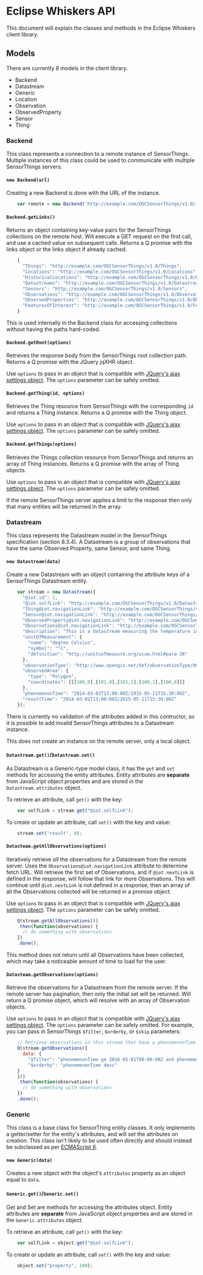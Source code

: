 # Eclipse Whiskers API

This document will explain the classes and methods in the Eclipse Whiskers client library.

## Models

There are currently 8 models in the client library.

* Backend
* Datastream
* Generic
* Location
* Observation
* ObservedProperty
* Sensor
* Thing

### Backend

This class represents a connection to a remote instance of SensorThings. Multiple instances of this class could be used to communicate with multiple SensorThings servers.

#### `new Backend(url)`

Creating a new Backend is done with the URL of the instance.

````javascript
    var remote = new Backend('http://example.com/OGCSensorThings/v1.0/');
````

#### `Backend.getLinks()`

Returns an object containing key-value pairs for the SensorThings collections on the remote host. Will execute a GET request on the first call, and use a cached value on subsequent calls. Returns a Q promise with the links object or the links object if already cached.

````javascript
    {
      "Things": "http://example.com/OGCSensorThings/v1.0/Things",
      "Locations": "http://example.com/OGCSensorThings/v1.0/Locations",
      "HistoricalLocations": "http://example.com/OGCSensorThings/v1.0/HistoricalLocations",
      "Datastreams": "http://example.com/OGCSensorThings/v1.0/Datastreams",
      "Sensors": "http://example.com/OGCSensorThings/v1.0/Sensors",
      "Observations": "http://example.com/OGCSensorThings/v1.0/Observations",
      "ObservedProperties": "http://example.com/OGCSensorThings/v1.0/ObservedProperties",
      "FeaturesOfInterest": "http://example.com/OGCSensorThings/v1.0/FeaturesOfInterest"
    }

````

This is used internally in the Backend class for accessing collections without having the paths hard-coded.

#### `Backend.getRoot(options)`

Retrieves the response body from the SensorThings root collection path. Returns a Q promise with the JQuery jqXHR object.

Use `options` to pass in an object that is compatible with [JQuery's ajax settings object](http://api.jquery.com/jquery.ajax/#jQuery-ajax-settings). The `options` parameter can be safely omitted.

#### `Backend.getThing(id, options)`

Retrieves the Thing resource from SensorThings with the corresponding `id` and returns a Thing instance. Returns a Q promise with the Thing object.

Use `options` to pass in an object that is compatible with [JQuery's ajax settings object](http://api.jquery.com/jquery.ajax/#jQuery-ajax-settings). The `options` parameter can be safely omitted.

#### `Backend.getThings(options)`

Retrieves the Things collection resource from SensorThings and returns an array of Thing instances. Returns a Q promise with the array of Thing objects.

Use `options` to pass in an object that is compatible with [JQuery's ajax settings object](http://api.jquery.com/jquery.ajax/#jQuery-ajax-settings). The `options` parameter can be safely omitted.

If the remote SensorThings server applies a limit to the response then only that many entities will be returned in the array.

### Datastream

This class represents the Datastream model in the SensorThings specification (section 8.3.4). A Datastream is a group of observations that have the same Observed Property, same Sensor, and same Thing.

#### `new Datastream(data)`

Create a new Datastream with an object containing the attribute keys of a SensorThings Datastream entity.

````javascript
    var stream = new Datastream({
      "@iot.id": 1,
      "@iot.selfLink": "http://example.com/OGCSensorThings/v1.0/Datastreams(1)",
      "Thing@iot.navigationLink": "http://example.com/OGCSensorThings/v1.0/Things(1)",
      "Sensor@iot.navigationLink": "http://example.com/OGCSensorThings/v1.0/Sensors(1)",
      "ObservedProperty@iot.navigationLink": "http://example.com/OGCSensorThings/v1.0/ObservedProperties(1)",
      "Observations@iot.navigationLink": "http://example.com/OGCSensorThings/v1.0/Observations(1)",
      "description": "This is a datastream measuring the temperature in an oven.",
      "unitOfMeasurement": {
        "name": "degree Celsius",
        "symbol": "°C",
        "definition": "http://unitsofmeasure.org/ucum.html#para-30"
      },
      "observationType": "http://www.opengis.net/def/observationType/OGC- OM/2.0/OM_Measurement",
      "observedArea": {
        "type": "Polygon",
        "coordinates": [[[100,0],[101,0],[101,1],[100,1],[100,0]]]
      },
      "phenomenonTime": "2014-03-01T13:00:00Z/2015-05-11T15:30:00Z",
      "resultTime": "2014-03-01T13:00:00Z/2015-05-11T15:30:00Z"
    });
````

There is currently no validation of the attributes added in this contructor, so it is possible to add invalid SensorThings attributes to a Datastream instance.

This does not create an instance on the remote server, only a local object.

#### `Datastream.get()`/`Datastream.set()`

As Datastream is a Generic-type model class, it has the `get` and `set` methods for accessing the entity attributes. Entity attributes are **separate** from JavaScript object properties and are stored in the `Datastream.attributes` object.

To retrieve an attribute, call `get()` with the key:

````javascript
    var selfLink = stream.get("@iot.selfLink");
````

To create or update an attribute, call `set()` with the key and value:

````javascript
    stream.set("result", 0);
````

#### `Datasteam.getAllObservations(options)`

Iteratively retrieve *all* the observations for a Datastream from the remote server. Uses the `Observations@iot.navigationLink` attribute to determine fetch URL. Will retrieve the first set of Observations, and if `@iot.nextLink` is defined in the response, will follow that link for more Observations. This will continue until `@iot.nextLink` is not defined in a response, then an array of all the Observations collected will be returned in a promise object.

Use `options` to pass in an object that is compatible with [JQuery's ajax settings object](http://api.jquery.com/jquery.ajax/#jQuery-ajax-settings). The `options` parameter can be safely omitted.

````javascript
    Q(stream.getAllObservations())
    .then(function(observations) {
      // do something with observations
    })
    .done();
````

This method does not return until all Observations have been collected, which may take a noticeable amount of time to load for the user.

#### `Datasteam.getObservations(options)`

Retrieve the observations for a Datastream from the remote server. If the remote server has pagination, then only the initial set will be returned. Will return a Q promise object, which will resolve with an array of Observation objects.

Use `options` to pass in an object that is compatible with [JQuery's ajax settings object](http://api.jquery.com/jquery.ajax/#jQuery-ajax-settings). The `options` parameter can be safely omitted. For example, you can pass in SensorThings `$filter`, `$orderby`, or `$skip` parameters:

````javascript
    // Retrieve observations in this stream that have a phenomenonTime between May 1 and June 1 2016 (UTC zone).
    Q(stream.getObservations({
      data: {
        "$filter": "phenomenonTime ge 2016-05-01T00:00:00Z and phenomenonTime le 2016-06-01T00:00:00Z",
        "$orderby": "phenomenonTime desc"
    }
    }))
    .then(function(observations) {
      // do something with observations
    })
    .done();
````

### Generic

This class is a base class for SensorThing entity classes. It only implements a getter/setter for the entity's attributes, and will set the attributes on creation. This class isn't likely to be used often directly and should instead be subclassed as per [ECMAScript 6](https://developer.mozilla.org/en-US/docs/Web/JavaScript/Reference/Classes).

#### `new Generic(data)`

Creates a new object with the object's `attributes` property as an object equal to `data`.

#### `Generic.get()`/`Generic.set()`

Get and Set are methods for accessing the attributes object. Entity attributes are **separate** from JavaScript object properties and are stored in the `Generic.attributes` object.

To retrieve an attribute, call `get()` with the key:

````javascript
    var selfLink = object.get("@iot.selfLink");
````

To create or update an attribute, call `set()` with the key and value:

````javascript
    object.set("property", 100);
````
